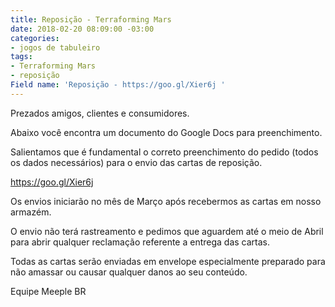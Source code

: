 ```yaml
---
title: Reposição - Terraforming Mars
date: 2018-02-20 08:09:00 -03:00
categories:
- jogos de tabuleiro
tags:
- Terraforming Mars
- reposição
Field name: 'Reposição - https://goo.gl/Xier6j '
---
```


Prezados amigos, clientes e consumidores. 

Abaixo você encontra um documento do Google Docs para preenchimento. 

Salientamos que é fundamental o correto preenchimento do pedido (todos os dados necessários) para o envio das cartas de reposição. 
 
https://goo.gl/Xier6j 

Os envios iniciarão no mês de Março após recebermos as cartas em nosso armazém. 

O envio não terá rastreamento e pedimos que aguardem até o meio de Abril para abrir qualquer reclamação referente a entrega das cartas. 

Todas as cartas serão enviadas em envelope especialmente preparado para não amassar ou causar qualquer danos ao seu conteúdo. 

Equipe Meeple BR